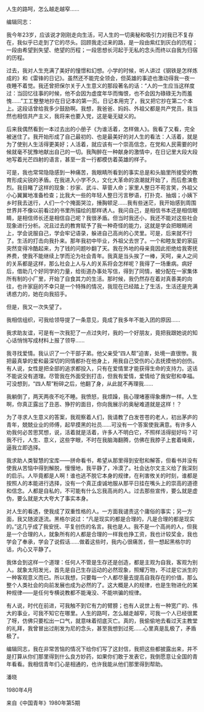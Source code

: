 人生的路呵，怎么越走越窄......

编辑同志：

我今年23岁，应该说才刚刚走向生活，可人生的一切奥秘和吸引力对我已不复存在，我似乎已走到了它的尽头。回顾我走过来的路，是一段由紫红到灰白的历程；一段由希望到失望、绝望的历程；一段思想长河起于无私的念头而终以自我为归宿的历程。

过去，我对人生充满了美好的憧憬和幻想。小学的时候，听人讲过《钢铁是怎样炼成的》和《雷锋的日记》。虽然还不能完全领会，但英雄的事迹也激动得我一夜一夜睡不着觉。我还曾把保尔关于人生意义的那段著名的话：“人的一生应当这样度过：当回忆往事的时候，他不会因为虚度年华而悔恨，也不会因为碌碌无为而羞愧……”工工整整地抄在日记本的第一页。日记本用完了，我又把它抄在第二个本上。这段话曾给我多少鼓励啊。我想，我爸爸、妈妈、外祖父都是共产党员，我当然也相信共产主义，我将来也要入党，这是毫无疑义的。

后来我偶然看到一本过去出的小册子《为谁活着，怎样做人》。我看了又看，完全被迷住了。我开始形成了自己最初的、也是最美好的对人生的看法：人活着，就是为了使别人生活得更美好；人活着，就应该有一个崇高信念，在党和人民需要的时候就毫不犹豫地献出自己的一切。我陶醉在一种献身的激情中，在日记里大段大段地写着光芒四射的语言，甚至一言一行都模仿着英雄的样子。

 可是，我也常常隐隐感到一种痛苦，我眼睛所看到的事实总是和头脑里所接受的教育形成尖锐的矛盾。在我进入小学不久，文化大革命的浪潮就开始了，而后愈演愈烈。我目睹了这样的现象：抄家、武斗、草菅人命；家里人整日不苟言笑，外祖父小心翼翼地准备检查；比我大一些的年轻人整日污言秽语，打扑克、抽烟；小姨下乡时我去送行，人们一个个掩面哭泣，捶胸顿足……我有些迷茫，我开始感到周围世界并不像以前看过的书里所描绘的那样诱人。我问自己，是相信书本还是相信眼睛，是相信师长还是相信自己呢？我很矛盾。但当时我还小，我还不能对这些社会现象进行分析。况且过去的教育赋予了我一种奇怪的能力，这就是学会把眼睛闭上，学会说服自己，学会牢记语录，躲进自己高尚的心灵里。可是，后来就不行了。生活的打击向我扑来。那年我初中毕业，外祖父去世了。一个和睦友爱的家庭突然变得冷酷起来，为了钱的问题吵翻了天。我在外地的母亲竟因此拒绝给我寄抚养费，使我不能继续上学而沦为社会青年。我真是当头挨了一棒，天呵，亲人之间的关系都是这样，那么社会上人与人的关系将会怎样呢？我得了一场重病。病好后，借助几个好同学的力量，给街道办事处写信，得到了同情，被分配在一家集体所有制的小厂里，开始了自食其力的生活。那时候，我仍然存在着对真善美的向往，也许家庭的不幸只是一个特殊的情况，我现在已经踏上了生活，生活还是充满诱惑力的，她在向我招手。

但是，我又一次失望了。

我相信组织，可我给领导提了一条意见，竟成了我多年不能入团的原因……

我求助友谊，可是有一次我犯了一点过失时，我的一个好朋友，竟把我跟她说的知心话悄悄写成材料上报了领导……

我寻找爱情。我认识了一个干部子弟。他父亲受“四人帮”迫害，处境一直很惨。我把最真挚的爱和最深切的同情都扑在他身上，用我自己受伤的心去抚摸他的创伤。有人说，女性是把全部的追求都投入，只有在爱情里才能获得生命的支持力。这话不能说没有道理。尽管我在外面受到打击，但我有爱情，爱情给了我安慰和幸福。可没想到，“四人帮”粉碎之后，他翻了身，从此就不再理我……

我躺倒了，两天两夜不吃不睡。我愤怒，我烦躁，我心理堵塞得象爆炸一样。人生啊，你真正露出了丑恶、狰狞的面目，你向我展示的奥秘难道就是这样！？

为了寻求人生意义的答案，我观察着人们，我请教了白发苍苍的老人，初出茅庐的青年，兢兢业业的师傅，起早摸黑的社员……可没有一个答案使我满意。有许多人劝我何必苦思冥想，说，活着就是活着，许多人不明白它，不照样活得挺好吗？可我不行，人生、意义，这些字眼，不时在我脑海翻腾，仿佛在我脖子上套着绳索，逼我立即选择。

我求助人类智慧的宝库——拼命看书，希望从那里得到安慰和解答，但看书并没有使我从苦恼中得到解脱，慢慢地，我平静了，冷漠了。社会达尔文主义给了我深刻的启示。人毕竟都是人啊！谁也逃不脱它本身的规律，在利害攸关的时刻，谁都是按照人的本能进行选择，没有一个真正虔诚地服从那平日挂在嘴头上的崇高的道德和信念。人都是自私的，不可能有什么忘我高尚的人。过去那些宣传，要么就是虚伪，要么就是大大夸大了事实本身。

对人生的看透，使我成了双重性格的人。一方面我谴责这个庸俗的事实；另一方面，我又随波逐流。黑格尔说过：“凡是现实的都是合理的，凡是合理的都是现实的。”这几乎成了我安抚、平复创伤的名言。我也是人。我不是一个高尚的人，但我是一个合理的人，就象所有的人都是合理的一样我也挣工资，我也计较奖金，我也学会了奉承，学会了说假话……做着这些时，我内心很痛苦，但一想起黑格尔的话，内心又平静了。

我体会到这样一个道理：任何人不管是生存还是创造，都是主观为自我，客观为别人。就象太阳发光，首先是自己生存运动的必然现象，照耀万物，不过是它派生的一种客观意义而已。所以我想，只要每一个人都尽量去提高自我存在的价值，那么整个人类社会的向前发展也成为必然的了。这大概是人的规律，也是生物进化的某种规律——是任何专横说教都不能淹没、不能哄骗的规律。

有人说，时代在前进，可我触不到它有力的臂膀；也有人说世上有一种宽广的、伟大的事业，可我不知它在哪里。人生的路呵，怎么越走越窄，可我一个人已经很累了呀，仿佛只要松出一口气，就意味着彻底灭亡。真的，我偷偷地去看过天主教堂的礼拜，我曾冒出过削发为尼的念头，甚至我想到过死……心里真是乱极了，矛盾极了。

编辑同志，我在非常苦恼的情况下给你们写了这封信，我把这些都披露出来，并不是打算从你们那里得到什么良方妙药，如果你们敢于发表它，我倒愿意让全国的青年看看。我相信青年们心是相通的，也许我能从他们那里得到帮助。

潘晓

1980年4月

来自《中国青年》1980年第5期